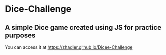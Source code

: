 # Dice-Challenge
## A simple Dice game created using JS for practice purposes
You can access it at
https://zhadier.github.io/Dicee-Challenge

